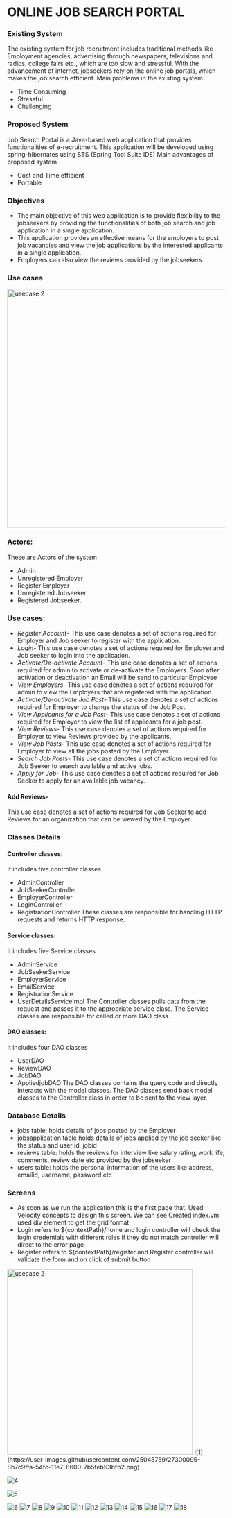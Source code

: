 # ONLINE JOB SEARCH PORTAL

### Existing System
The existing system for job recruitment includes traditional methods like Employment agencies, advertising through newspapers, televisions and radios, college fairs etc., which are too slow and stressful. With the advancement of internet, jobseekers rely on the online job portals, which makes the job search efficient.
Main problems in the existing system
*	Time Consuming
*	Stressful
*	Challenging

### Proposed System
Job Search Portal is a Java-based web application that provides functionalities of e-recruitment. This application will be developed using spring-hibernates using STS (Spring Tool Suite IDE)
Main advantages of proposed system
*	Cost and Time efficient
*	Portable

### Objectives
*	The main objective of this web application is to provide flexibility to the jobseekers by providing the functionalities of both job search and job application in a single application.
*	This application provides an effective means for the employers to post job vacancies and view the job applications by the interested applicants in a single application.
* Employers can also view the reviews provided by the jobseekers.

### Use cases
<img width="700" height="550" alt="usecase 2" src="https://user-images.githubusercontent.com/25045759/27299344-19b283aa-54fa-11e7-809b-52d01ee4ff3c.png">

### Actors:
These are Actors of the system
*	Admin
*	Unregistered Employer
*	Register Employer
*	Unregistered Jobseeker
*	Registered Jobseeker.

### Use cases:
* *Register Account*- This use case denotes a set of actions required for Employer and Job seeker to register with the application.
* *Login*- This use case denotes a set of actions required for Employer and Job seeker to login into the application.
* *Activate/De-activate Account*- This use case denotes a set of actions required for admin to activate or de-activate the Employers. Soon after activation or deactivation an Email will be send to particular Employee
* *View Employers*- This use case denotes a set of actions required for admin to view the Employers that are registered with the application.
* *Activate/De-activate Job Post*- This use case denotes a set of actions required for Employer to change the status of the Job Post.
* *View Applicants for a Job Post*- This use case denotes a set of actions required for Employer to view the list of applicants for a job post.
* *View Reviews*- This use case denotes a set of actions required for Employer to view Reviews provided by the applicants.
* *View Job Posts*- This use case denotes a set of actions required for Employer to view all the jobs posted by the Employer.
* *Search Job Posts*- This use case denotes a set of actions required for Job Seeker to search available and active jobs.
* *Apply for Job*- This use case denotes a set of actions required for Job Seeker to apply for an available job vacancy.
#### Add Reviews- 
This use case denotes a set of actions required for Job Seeker to add Reviews for an organization that can be viewed by the Employer.
### Classes Details
#### Controller classes: 
It includes five controller classes
*	AdminController
*	JobSeekerController
*	EmployerController
*	LoginController
*	RegistrationController
These classes are responsible for handling HTTP requests and returns HTTP response.
#### Service classes: 
It includes five Service classes
*	AdminService
*	JobSeekerService
*	EmployerService
*	EmailService
*	RegistrationService
*	UserDetailsServiceImpl
The Controller classes pulls data from the request and passes it to the appropriate service class. The Service classes are responsible for called or more DAO class.
#### DAO classes: 
It includes four DAO classes
*	UserDAO
*	ReviewDAO
*	JobDAO
*	AppliedjobDAO
The DAO classes contains the query code and directly interacts with the model classes. The DAO classes send back model classes to the Controller class in order to be sent to the view layer.
### Database Details
*	jobs table: holds details of jobs posted by the Employer
*	jobsapplication table holds details of jobs applied by the job seeker like the status and user id, jobid
*	reviews table: holds the reviews for interview like salary rating, work life, comments, review date etc provided by the jobseeker
*	users table: holds the personal information of the users like address, emailid, username, password etc
### Screens
* As soon as we run the application this is the first page that. Used Velocity concepts to design this screen. We can see Created index.vm used div element to get the grid format
* Login refers to ${contextPath}/home and login controller will check the login credentials with different roles if they do not match controller will direct to the error page
* Register refers to ${contextPath}/register and Register controller will validate the form and on click of submit button
<img width="428" alt="usecase 2" src="https://user-images.githubusercontent.com/25045759/27299344-19b283aa-54fa-11e7-809b-52d01ee4ff3c.png">
![1](https://user-images.githubusercontent.com/25045759/27300095-8b7c9ffa-54fc-11e7-8600-7b5feb93bfb2.png)

![4](https://user-images.githubusercontent.com/25045759/27300098-8b829e00-54fc-11e7-8677-5f9ed5a7f117.png)

![5](https://user-images.githubusercontent.com/25045759/27300097-8b823ef6-54fc-11e7-9985-b881852c36b6.jpg)

![6](https://user-images.githubusercontent.com/25045759/27300096-8b80e812-54fc-11e7-95bf-d2f65d4a1f6f.png)
![7](https://user-images.githubusercontent.com/25045759/27300101-8b86ab6c-54fc-11e7-9cf2-7cde22842a70.png)
![8](https://user-images.githubusercontent.com/25045759/27300099-8b84c25c-54fc-11e7-9e49-e53bad198879.png)
![9](https://user-images.githubusercontent.com/25045759/27300100-8b85aba4-54fc-11e7-9a1b-76a8b1dd66e7.png)
![10](https://user-images.githubusercontent.com/25045759/27300104-8b8ffdc0-54fc-11e7-9759-5ea452889cca.png)
![11](https://user-images.githubusercontent.com/25045759/27300105-8b9091fe-54fc-11e7-9fdc-50c043b14e06.png)
![12](https://user-images.githubusercontent.com/25045759/27300102-8b8ed710-54fc-11e7-83ad-f5c1763d200a.png)
![13](https://user-images.githubusercontent.com/25045759/27300106-8b913352-54fc-11e7-9801-06b0baaf4bce.png)
![14](https://user-images.githubusercontent.com/25045759/27300103-8b8f2436-54fc-11e7-91b0-a854f0b2f324.png)
![15](https://user-images.githubusercontent.com/25045759/27300107-8b93bfd2-54fc-11e7-8c6c-9159eaa566aa.png)
![16](https://user-images.githubusercontent.com/25045759/27300109-8b9bfb98-54fc-11e7-9a73-4eceec042919.png)
![17](https://user-images.githubusercontent.com/25045759/27300108-8b9b6c1e-54fc-11e7-8a2a-f49606166a3e.png)
![18](https://user-images.githubusercontent.com/25045759/27300110-8b9e9d26-54fc-11e7-92d7-0946afc3ddcf.png)

